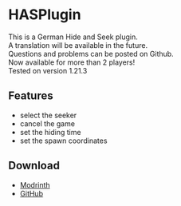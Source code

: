 # HASPlugin
This is a German Hide and Seek plugin.\
A translation will be available in the future.\
Questions and problems can be posted on Github.\
Now available for more than 2 players!\
Tested on version 1.21.3

## Features
- select the seeker
- cancel the game
- set the hiding time
- set the spawn coordinates

## Download
- [Modrinth](https://modrinth.com/plugin/hasplugin)
- [GitHub](https://github.com/VoidableMoon884/HASPlugin/releases)

